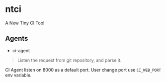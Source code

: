 # ntci
A New Tiny CI Tool

## Agents

+ ci-agent
> Listen the request from git repository, and parse it.

CI Agent listen on 8000 as a default port. User change port use `CI_WEB_PORT` env variable.